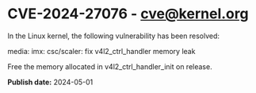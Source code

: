 # CVE-2024-27076 - cve@kernel.org

In the Linux kernel, the following vulnerability has been resolved:

media: imx: csc/scaler: fix v4l2_ctrl_handler memory leak

Free the memory allocated in v4l2_ctrl_handler_init on release.

**Publish date:** 2024-05-01
